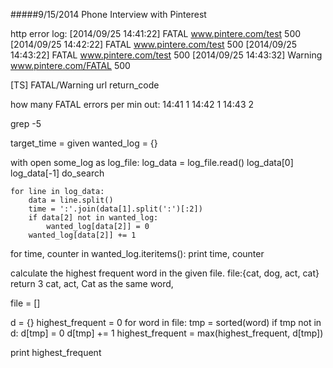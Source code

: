 #####9/15/2014 Phone Interview with Pinterest

http error log:
[2014/09/25 14:41:22] FATAL www.pintere.com/test 500
[2014/09/25 14:42:22] FATAL www.pintere.com/test 500
[2014/09/25 14:43:22] FATAL www.pintere.com/test 500
[2014/09/25 14:43:32] Warning www.pintere.com/FATAL 500

[TS] FATAL/Warning url return_code

how many FATAL errors per min
out:
14:41 1
14:42 1
14:43 2

grep -5


target_time = given
wanted_log = {}

with open some_log as log_file:
    log_data = log_file.read()
    log_data[0] 
    log_data[-1]
    do_search
    
    for line in log_data:
        data = line.split()
        time = ':'.join(data[1].split(':')[:2])
        if data[2] not in wanted_log:
            wanted_log[data[2]] = 0
        wanted_log[data[2]] += 1


for time, counter in wanted_log.iteritems():
    print time, counter
    
    
    
calculate the highest frequent word in the given file. 
file:{cat, dog, act, cat} return 3 
cat, act, Cat as the same word, 
    
            
file = []

d = {}
highest_frequent = 0
for word in file:
    tmp = sorted(word)
    if tmp not in d:
        d[tmp] = 0
    d[tmp] += 1
    highest_frequent = max(highest_frequent, d[tmp])

print highest_frequent